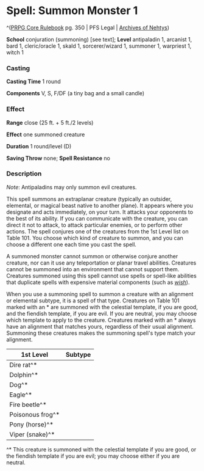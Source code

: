 # Spell: Summon Monster 1
^([PRPG Core Rulebook][ss-summon-monster-1] pg. 350 | PFS Legal | [Archives of Nehtys][sn-summon-monster-1])

**School** conjuration (summoning) [see text]; **Level** antipaladin 1, arcanist 1, bard 1, cleric/oracle 1, skald 1, sorcerer/wizard 1, summoner 1, warpriest 1, witch 1

### Casting

**Casting Time** 1 round

**Components** V, S, F/DF (a tiny bag and a small candle)

### Effect

**Range** close (25 ft. + 5 ft./2 levels)

**Effect** one summoned creature

**Duration** 1 round/level (D)

**Saving Throw** none; **Spell Resistance** no

### Description

_Note_: Antipaladins may only summon evil creatures.

This spell summons an extraplanar creature (typically an outsider, elemental, or magical beast native to another plane). It appears where you designate and acts immediately, on your turn. It attacks your opponents to the best of its ability. If you can communicate with the creature, you can direct it not to attack, to attack particular enemies, or to perform other actions. The spell conjures one of the creatures from the 1st Level list on Table 101. You choose which kind of creature to summon, and you can choose a different one each time you cast the spell.

A summoned monster cannot summon or otherwise conjure another creature, nor can it use any teleportation or planar travel abilities. Creatures cannot be summoned into an environment that cannot support them. Creatures summoned using this spell cannot use spells or spell-like abilities that duplicate spells with expensive material components (such as _[wish]_).

When you use a summoning spell to summon a creature with an alignment or elemental subtype, it is a spell of that type. Creatures on Table 101 marked with an * are summoned with the celestial template, if you are good, and the fiendish template, if you are evil. If you are neutral, you may choose which template to apply to the creature. Creatures marked with an * always have an alignment that matches yours, regardless of their usual alignment. Summoning these creatures makes the summoning spell's type match your alignment.

**1st Level**| **Subtype**
---|---
Dire rat^*| &#009;
Dolphin^*| &#009;
Dog^*| &#009;
Eagle^*| &#009;
Fire beetle^*| &#009;
Poisonous frog^*| &#009;
Pony (horse)^*| &#009;
Viper (snake)^*| &#009;

^* This creature is summoned with the celestial template if you are good, or the fiendish template if you are evil; you may choose either if you are neutral.

[ss-summon-monster-1]: http://paizo.com/pathfinderRPG/v57
[sn-summon-monster-1]: http://www.archivesofnethys.com/SpellDisplay.aspx?ItemName=Summon%20Monster%201
[wish]: http://www.archivesofnethys.com/SpellDisplay.aspx?ItemName=wish